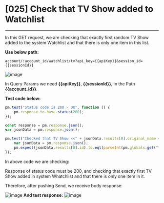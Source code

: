 # [025] Check that TV Show added to Watchlist
___

In this GET request, we are checking that exactly first random TV Show added to the system Watchlist and that there is only one item in this list.

__Use below path:__
```
account/:account_id/watchlist/tv?api_key={{apiKey}}&session_id={{sessionId}}
```
![image](https://user-images.githubusercontent.com/122685448/231022152-ea96374c-dece-4647-9ae7-4966a89ac743.png)

In Query Params we need __{{apiKey}}__, __{{sessionId}}__, in the Path __{{account_id}}__.

__Test code below:__
``` js {.line-numbers}
pm.test("Status code is 200 - OK", function () {
    pm.response.to.have.status(200);
});

const response = pm.response.json();
var jsonData = pm.response.json();

pm.test("Checked that TV Show <<" + jsonData.results[0].original_name + ">> has been added to Watch", function () {
    var jsonData = pm.response.json();
    pm.expect(jsonData.results[0].id).to.eql(parseInt(pm.globals.get("tv1Id")));
});
```

In above code we are checking:

Response of status code must be 200, and checking that exactly first TV Show added in system Whatchlist and that there is only one item in it.

Therefore, after pushing Send, we receive body response:
 
![image](https://user-images.githubusercontent.com/122685448/231022174-ca67daff-e489-43da-b0fd-35670b95d179.png)
__And test response:__
![image](https://user-images.githubusercontent.com/122685448/231022184-1ac62a50-4752-46cc-934f-99ddbd2f45cf.png)


